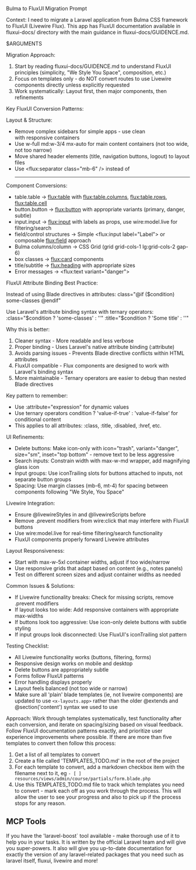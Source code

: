   Bulma to FluxUI Migration Prompt

  Context: I need to migrate a Laravel application from Bulma CSS framework to FluxUI (Livewire Flux). This app has FluxUI
  documentation available in fluxui-docs/ directory with the main guidance in fluxui-docs/GUIDENCE.md.

  $ARGUMENTS

  Migration Approach:
  1. Start by reading fluxui-docs/GUIDENCE.md to understand FluxUI principles (simplicity, "We Style You Space", composition,
  etc.)
  2. Focus on templates only - do NOT convert routes to use Livewire components directly unless explicitly requested
  3. Work systematically: Layout first, then major components, then refinements

  Key FluxUI Conversion Patterns:

  Layout & Structure:
  - Remove complex sidebars for simple apps - use clean <main> with responsive containers
  - Use w-full md:w-3/4 mx-auto for main content containers (not too wide, not too narrow)
  - Move shared header elements (title, navigation buttons, logout) to layout files
  - Use <flux:separator class="mb-6" /> instead of <hr>

  Component Conversions:
  - table.table → <flux:table> with <flux:table.columns>, <flux:table.rows>, <flux:table.cell>
  - button.button → <flux:button> with appropriate variants (primary, danger, subtle)
  - input.input → <flux:input> with labels as props, use wire:model.live for filtering/search
  - field/control structures → Simple <flux:input label="Label"> or composable <flux:field> approach
  - Bulma columns/column → CSS Grid (grid grid-cols-1 lg:grid-cols-2 gap-6)
  - box classes → <flux:card> components
  - title/subtitle → <flux:heading> with appropriate sizes
  - Error messages → <flux:text variant="danger">

  FluxUI Attribute Binding Best Practice:

  Instead of using Blade directives in attributes:
  class="@if ($condition) some-classes @endif"

  Use Laravel's attribute binding syntax with ternary operators:
  :class="$condition ? 'some-classes' : ''"
  :title="$condition ? 'Some title' : ''"

  Why this is better:
  1. Cleaner syntax - More readable and less verbose
  2. Proper binding - Uses Laravel's native attribute binding (:attribute)
  3. Avoids parsing issues - Prevents Blade directive conflicts within HTML attributes
  4. FluxUI compatible - Flux components are designed to work with Laravel's binding syntax
  5. More maintainable - Ternary operators are easier to debug than nested Blade directives

  Key pattern to remember:
  - Use :attribute="expression" for dynamic values
  - Use ternary operators condition ? 'value-if-true' : 'value-if-false' for conditional content
  - This applies to all attributes: :class, :title, :disabled, :href, etc.

  UI Refinements:
  - Delete buttons: Make icon-only with icon="trash", variant="danger", size="sm", inset="top bottom" - remove text to be less
  aggressive
  - Search inputs: Constrain width with max-w-md wrapper, add magnifying glass icon
  - Input groups: Use iconTrailing slots for buttons attached to inputs, not separate button groups
  - Spacing: Use margin classes (mb-6, mt-4) for spacing between components following "We Style, You Space"

  Livewire Integration:
  - Ensure @livewireStyles in <head> and @livewireScripts before </body>
  - Remove .prevent modifiers from wire:click that may interfere with FluxUI buttons
  - Use wire:model.live for real-time filtering/search functionality
  - FluxUI components properly forward Livewire attributes

  Layout Responsiveness:
  - Start with max-w-5xl container widths, adjust if too wide/narrow
  - Use responsive grids that adapt based on content (e.g., notes panels)
  - Test on different screen sizes and adjust container widths as needed

  Common Issues & Solutions:
  - If Livewire functionality breaks: Check for missing scripts, remove .prevent modifiers
  - If layout looks too wide: Add responsive containers with appropriate max-widths
  - If buttons look too aggressive: Use icon-only delete buttons with subtle styling
  - If input groups look disconnected: Use FluxUI's iconTrailing slot pattern

  Testing Checklist:
  - All Livewire functionality works (buttons, filtering, forms)
  - Responsive design works on mobile and desktop
  - Delete buttons are appropriately subtle
  - Forms follow FluxUI patterns
  - Error handling displays properly
  - Layout feels balanced (not too wide or narrow)
  - Make sure all 'plain' blade templates (ie, not livewire components) are updated to use `<x-layouts.app>` rather than the older @extends and @section('content') syntax we used to use

  Approach: Work through templates systematically, test functionality after each conversion, and iterate on spacing/sizing based on visual feedback. Follow FluxUI documentation patterns exactly, and prioritize user experience improvements where possible.
  If there are more than five templates to convert then follow this process:
  1. Get a list of all templates to convert
  2. Create a file called 'TEMPLATES_TODO.md' in the root of the project
  3. For each template to convert, add a markdown checkbox item with the filename next to it, eg `- [ ] resources/views/admin/course/partials/form.blade.php`
  4. Use this TEMPLATES_TODO.md file to track which templates you need to convert - mark each off as you work through the process.  This will allow the user to see your progress and also to pick up if the process stops for any reason.
## MCP Tools
If you have the 'laravel-boost` tool available - make thorough use of it to help you in your tasks.  It is written by the official Laravel team and will give you super-powers.  It also will give you up-to-date documentation for exactly the version of any laravel-related packages that you need such as laravel itself, fluxui, livewire and more!

